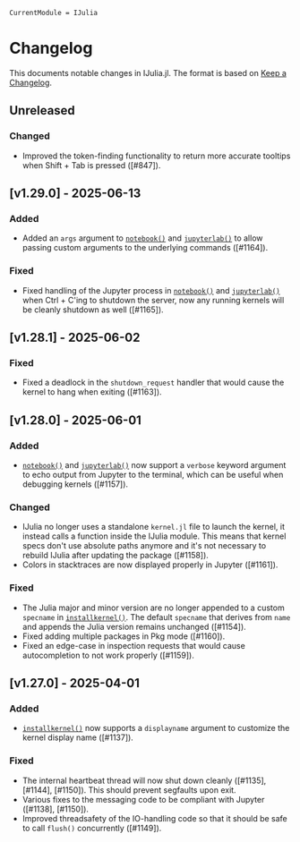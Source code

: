 ```@meta
CurrentModule = IJulia
```

# Changelog

This documents notable changes in IJulia.jl. The format is based on [Keep a
Changelog](https://keepachangelog.com).

## Unreleased

### Changed
- Improved the token-finding functionality to return more accurate tooltips when
  Shift + Tab is pressed ([#847]).

## [v1.29.0] - 2025-06-13

### Added
- Added an `args` argument to [`notebook()`](@ref) and [`jupyterlab()`](@ref) to
  allow passing custom arguments to the underlying commands ([#1164]).

### Fixed
- Fixed handling of the Jupyter process in [`notebook()`](@ref) and
  [`jupyterlab()`](@ref) when Ctrl + C'ing to shutdown the server, now any
  running kernels will be cleanly shutdown as well ([#1165]).

## [v1.28.1] - 2025-06-02

### Fixed

- Fixed a deadlock in the `shutdown_request` handler that would cause the kernel
  to hang when exiting ([#1163]).

## [v1.28.0] - 2025-06-01

### Added
- [`notebook()`](@ref) and [`jupyterlab()`](@ref) now support a `verbose`
  keyword argument to echo output from Jupyter to the terminal, which can be
  useful when debugging kernels ([#1157]).

### Changed
- IJulia no longer uses a standalone `kernel.jl` file to launch the kernel, it
  instead calls a function inside the IJulia module. This means that kernel
  specs don't use absolute paths anymore and it's not necessary to rebuild
  IJulia after updating the package ([#1158]).
- Colors in stacktraces are now displayed properly in Jupyter ([#1161]).

### Fixed

- The Julia major and minor version are no longer appended to a custom
  `specname` in [`installkernel()`](@ref). The default `specname` that derives
  from `name` and appends the Julia version remains unchanged ([#1154]).
- Fixed adding multiple packages in Pkg mode ([#1160]).
- Fixed an edge-case in inspection requests that would cause autocompletion to
  not work properly ([#1159]).

## [v1.27.0] - 2025-04-01

### Added
- [`installkernel()`](@ref) now supports a `displayname` argument to customize
  the kernel display name ([#1137]).

### Fixed
- The internal heartbeat thread will now shut down cleanly ([#1135],
  [#1144], [#1150]). This should prevent segfaults upon exit.
- Various fixes to the messaging code to be compliant with Jupyter ([#1138],
  [#1150]).
- Improved threadsafety of the IO-handling code so that it should be safe to
  call `flush()` concurrently ([#1149]).
